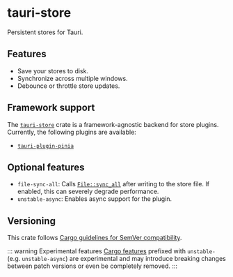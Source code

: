 # tauri-store

Persistent stores for Tauri.

## Features

- Save your stores to disk.
- Synchronize across multiple windows.
- Debounce or throttle store updates.

## Framework support

The [`tauri-store`](https://docs.rs/tauri-store/latest/tauri_store/) crate is a framework-agnostic backend for store plugins. Currently, the following plugins are available:

- [`tauri-plugin-pinia`](/pinia/getting-started)

## Optional features

- `file-sync-all`: Calls [`File::sync_all`](https://doc.rust-lang.org/std/fs/struct.File.html#method.sync_all) after writing to the store file. If enabled, this can severely degrade performance.
- `unstable-async`: Enables async support for the plugin.

## Versioning

This crate follows [Cargo guidelines for SemVer compatibility](https://doc.rust-lang.org/cargo/reference/semver.html).

::: warning Experimental features
[Cargo features](https://doc.rust-lang.org/cargo/reference/features.html) prefixed with `unstable-` (e.g. `unstable-async`) are experimental and may introduce breaking changes between patch versions or even be completely removed.
:::
